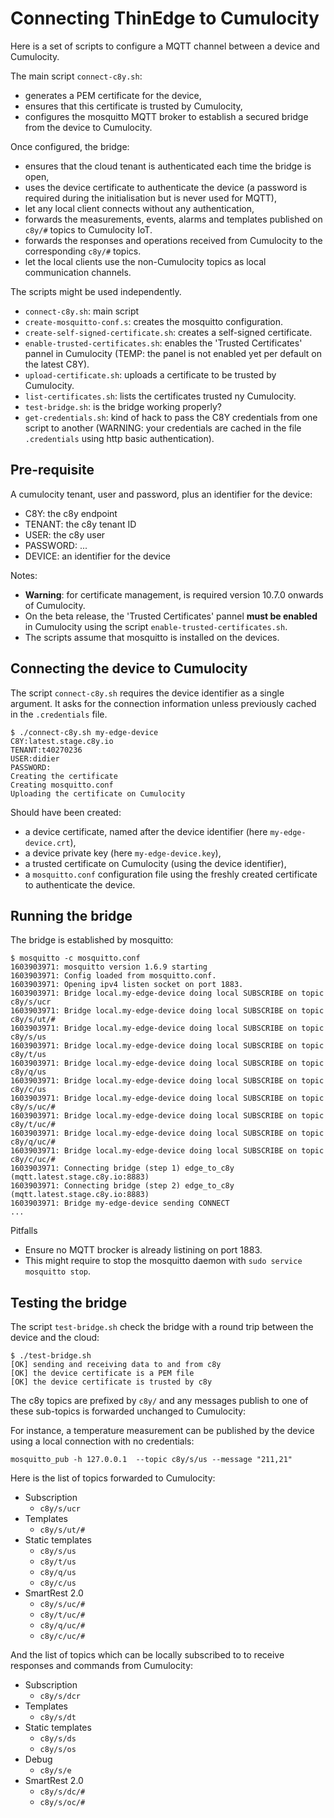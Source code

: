 # Connecting ThinEdge to Cumulocity

Here is a set of scripts to configure a MQTT channel between a device and Cumulocity.

The main script `connect-c8y.sh`:
* generates a PEM certificate for the device,
* ensures that this certificate is trusted by Cumulocity,
* configures the mosquitto MQTT broker to establish a secured bridge from the device to Cumulocity.

Once configured, the bridge:
* ensures that the cloud tenant is authenticated each time the bridge is open,
* uses the device certificate to authenticate the device
  (a password is required during the initialisation but is never used for MQTT),
* let any local client connects without any authentication,
* forwards the measurements, events, alarms and templates published on `c8y/#` topics to Cumulocity IoT.
* forwards the responses and operations received from Cumulocity to the corresponding `c8y/#` topics. 
* let the local clients use the non-Cumulocity topics as local communication channels.

The scripts might be used independently.
* `connect-c8y.sh`: main script
* `create-mosquitto-conf.s`: creates the mosquitto configuration.
* `create-self-signed-certificate.sh`: creates a self-signed certificate.
* `enable-trusted-certificates.sh`: enables the 'Trusted Certificates' pannel in Cumulocity (TEMP: the panel is not enabled yet per default on the latest C8Y).
* `upload-certificate.sh`: uploads a certificate to be trusted by Cumulocity.
* `list-certificates.sh`: lists the certificates trusted ny Cumulocity.
* `test-bridge.sh`: is the bridge working properly?
* `get-credentials.sh`: kind of hack to pass the C8Y credentials from one script to another
  (WARNING: your credentials are cached in the file `.credentials` using http basic authentication).

## Pre-requisite

A cumulocity tenant, user and password, plus an identifier for the device:

* C8Y: the c8y endpoint
* TENANT: the c8y tenant ID
* USER: the c8y user
* PASSWORD: ...
* DEVICE: an identifier for the device

Notes:

* __Warning__: for certificate management, is required version 10.7.0 onwards of Cumulocity.
* On the beta release, the 'Trusted Certificates' pannel __must be enabled__ in Cumulocity using the script `enable-trusted-certificates.sh`.
* The scripts assume that mosquitto is installed on the devices.

## Connecting the device to Cumulocity

The script `connect-c8y.sh` requires the device identifier as a single argument.
It asks for the connection information unless previously cached in the `.credentials` file.

```
$ ./connect-c8y.sh my-edge-device
C8Y:latest.stage.c8y.io    
TENANT:t40270236
USER:didier
PASSWORD:
Creating the certificate
Creating mosquitto.conf
Uploading the certificate on Cumulocity
```

Should have been created:
* a device certificate, named after the device identifier (here `my-edge-device.crt`),
* a device private key (here `my-edge-device.key`),
* a trusted certificate on Cumulocity (using the device identifier),
* a `mosquitto.conf` configuration file using the freshly created certificate to authenticate the device.

## Running the bridge

The bridge is established by mosquitto:

```
$ mosquitto -c mosquitto.conf
1603903971: mosquitto version 1.6.9 starting
1603903971: Config loaded from mosquitto.conf.
1603903971: Opening ipv4 listen socket on port 1883.
1603903971: Bridge local.my-edge-device doing local SUBSCRIBE on topic c8y/s/ucr
1603903971: Bridge local.my-edge-device doing local SUBSCRIBE on topic c8y/s/ut/#
1603903971: Bridge local.my-edge-device doing local SUBSCRIBE on topic c8y/s/us
1603903971: Bridge local.my-edge-device doing local SUBSCRIBE on topic c8y/t/us
1603903971: Bridge local.my-edge-device doing local SUBSCRIBE on topic c8y/q/us
1603903971: Bridge local.my-edge-device doing local SUBSCRIBE on topic c8y/c/us
1603903971: Bridge local.my-edge-device doing local SUBSCRIBE on topic c8y/s/uc/#
1603903971: Bridge local.my-edge-device doing local SUBSCRIBE on topic c8y/t/uc/#
1603903971: Bridge local.my-edge-device doing local SUBSCRIBE on topic c8y/q/uc/#
1603903971: Bridge local.my-edge-device doing local SUBSCRIBE on topic c8y/c/uc/#
1603903971: Connecting bridge (step 1) edge_to_c8y (mqtt.latest.stage.c8y.io:8883)
1603903971: Connecting bridge (step 2) edge_to_c8y (mqtt.latest.stage.c8y.io:8883)
1603903971: Bridge my-edge-device sending CONNECT
...

```

Pitfalls
* Ensure no MQTT brocker is already listining on port 1883.
* This might require to stop the mosquitto daemon with `sudo service mosquitto stop`.

## Testing the bridge

The script `test-bridge.sh` check the bridge with a round trip between the device and the cloud:

```
$ ./test-bridge.sh 
[OK] sending and receiving data to and from c8y
[OK] the device certificate is a PEM file
[OK] the device certificate is trusted by c8y
```

The c8y topics are prefixed by `c8y/` and any messages publish to one of these sub-topics is forwarded unchanged to Cumulocity:

For instance, a temperature measurement can be published by the device using a local connection with no credentials:
```
mosquitto_pub -h 127.0.0.1  --topic c8y/s/us --message "211,21"
```

Here is the list of topics forwarded to Cumulocity:
* Subscription
  * `c8y/s/ucr`
* Templates
  * `c8y/s/ut/#`
* Static templates
  * `c8y/s/us`
  * `c8y/t/us`
  * `c8y/q/us`
  * `c8y/c/us`
* SmartRest 2.0
  * `c8y/s/uc/#`
  * `c8y/t/uc/#`
  * `c8y/q/uc/#`
  * `c8y/c/uc/#`

And the list of topics which can be locally subscribed to to receive responses and commands from Cumulocity:
* Subscription
  * `c8y/s/dcr`
* Templates
  * `c8y/s/dt`
* Static templates
  * `c8y/s/ds`
  * `c8y/s/os`
* Debug
  * `c8y/s/e`
* SmartRest 2.0
  * `c8y/s/dc/#`
  * `c8y/s/oc/#`

